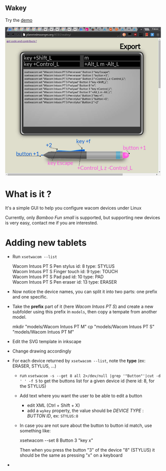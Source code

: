 Wakey
-----

Try the [demo](http://planetedessonges.org:8010/wakey/)

![screenshot](https://github.com/fdev31/wakey/raw/master/site/screenshot.jpg)

What is it ?
============

It's a simple GUI to help you configure wacom devices under Linux

Currently, only *Bamboo Fun small* is supported, but supporting new devices is very easy, contact me if you are interested.

Adding new tablets
==================

- Run `xsetwacom --list`

    Wacom Intuos PT S Pen stylus        id: 8   type: STYLUS    
    Wacom Intuos PT S Finger touch      id: 9   type: TOUCH     
    Wacom Intuos PT S Pad pad           id: 10  type: PAD       
    Wacom Intuos PT S Pen eraser        id: 13  type: ERASER    

- Now notice the device names, you can split it into two parts: one prefix and one specific.

- Take the **prefix** part of it (here *Wacom Intuos PT S*) and create a new subfolder using this prefix in `models`, then copy a tempate from another model.

    mkdir "models/Wacom Intuos PT M"
    cp  "models/Wacom Intuos PT S" "models/Wacom Intuos PT M"

- Edit the SVG template in inkscape
- Change drawing accordingly

- For each device returned by `xsetwacom --list`, note the **type** (ex: ERASER, STYLUS, ...)
    - run `xsetwacom -s --get 8 all 2>/dev/null |grep '"Button"'|cut -d ' ' -f 5` to get the buttons list for a given device id (here id: 8, for the STYLUS)
    - Add text where you want the user to be able to edit a button
        - edit XML (Ctrl + Shift + X)
        - add a `wykey` property, the value should be *DEVICE TYPE* : *BUTTON ID*, ex: `STYLUS:8`
    - In case you are not sure about the button to button id match, use something like:

        xsetwacom --set 8 Button 3 "key x"

      Then when you press the button "3" of the device "8" (STYLUS) it should be the same as pressing "x" on a keyboard

- 
